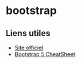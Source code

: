 # bootstrap

## Liens utiles
- [Site officiel](https://getbootstrap.com/)
- [Bootstrap 5 CheatSheet](https://bootstrap-cheatsheet.themeselection.com/)